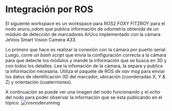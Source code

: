 # Integración por ROS

El siguiente workspace es un workspace para ROS2 FOXY FITZROY para el nodo aruco_odom que publica información de odometría obtenida de un módulo de detección de marcadores ArUco implementado con la cámara JeVois Smart Vision Camera A33. 

Lo primero que hace es realizar la conexión con la cámara por puerto serial. Luego, corre un *bash script* que envía la configuración correcta a la cámara para que detecte los módulos y mande la información que se busca en 3D y con todos los detalles. Lee la infomación de la cámara, la separa y publica la información necesaria. Utiliza el paquete de ROS de *nav msg* para enviar los datos de identificación (ID del marcador, ubicación (coordenadas X, Y & Z) y orientación (cuaterniones).

A continuación se puede ver una imagen del nodo funcionando y el *echo* del nodo para poder observar la información que se esta publicando en el tópico. 
![rosnoderunning](https://user-images.githubusercontent.com/69053381/204115306-0e377f27-512a-4b73-b8f0-3635b9f45c3f.png)
